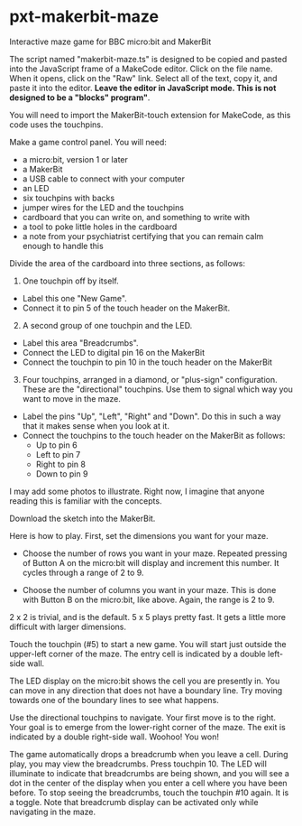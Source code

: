 # pxt-makerbit-maze
Interactive maze game for BBC micro:bit and MakerBit

The script named "makerbit-maze.ts" is designed to be copied and pasted into the JavaScript frame of a MakeCode editor.  Click on the file name. When it opens, click on the "Raw" link. Select all of the text, copy it, and paste it into the editor.  **Leave the editor in JavaScript mode. This is not designed to be a "blocks" program"**.

You will need to import the MakerBit-touch extension for MakeCode, as this code uses the touchpins.

Make a game control panel. You will need:

* a micro:bit, version 1 or later
* a MakerBit
* a USB cable to connect with your computer
* an LED 
* six touchpins with backs
* jumper wires for the LED and the touchpins
* cardboard that you can write on, and something to write with
* a tool to poke little holes in the cardboard
* a note from your psychiatrist certifying that you can remain calm enough to handle this

Divide the area of the cardboard into three sections, as follows:
1. One touchpin off by itself.
  * Label this one "New Game".
  * Connect it to pin 5 of the touch header on the MakerBit.
2. A second group of one touchpin and the LED. 
  * Label this area "Breadcrumbs". 
  * Connect the LED to digital pin 16 on the MakerBit
  * Connect the touchpin to pin 10 in the touch header on the MakerBit
3. Four touchpins, arranged in a diamond, or "plus-sign" configuration. These are the "directional" touchpins. Use them to signal which way you want to move in the maze.
  * Label the pins "Up", "Left", "Right" and "Down". Do this in such a way that it makes sense when you look at it.
  * Connect the touchpins to the touch header on the MakerBit as follows:
    * Up to pin 6
    * Left to pin 7
    * Right to pin 8
    * Down to pin 9

I may add some photos to illustrate. Right now, I imagine that anyone reading this is familiar with the concepts.

Download the sketch into the MakerBit.

Here is how to play. First, set the dimensions you want for your maze.

* Choose the number of rows you want in your maze. Repeated pressing of Button A on the micro:bit will display and increment this number. It cycles through a range of 2 to 9.

* Choose the number of columns you want in your maze. This is done with Button B on the micro:bit, like above. Again, the range is 2 to 9.

2 x 2 is trivial, and is the default. 5 x 5 plays pretty fast. It gets a little more difficult with larger dimensions.

Touch the touchpin (#5) to start a new game. You will start just outside the upper-left corner of the maze. The entry cell is indicated by a double left-side wall.

The LED display on the micro:bit shows the cell you are presently in. You can move in any direction that does not have a boundary line. Try moving towards one of the boundary lines to see what happens.

Use the directional touchpins to navigate. Your first move is to the right. Your goal is to emerge from the lower-right corner of the maze. The exit is indicated by a double right-side wall. Woohoo! You won!

The game automatically drops a breadcrumb when you leave a cell. During play, you may view the breadcrumbs. Press touchpin 10. The LED will illuminate to indicate that breadcrumbs are being shown, and you will see a dot in the center of the display when you enter a cell where you have been before. To stop seeing the breadcrumbs, touch the touchpin #10 again. It is a toggle. Note that breadcrumb display can be activated only while navigating in the maze.




